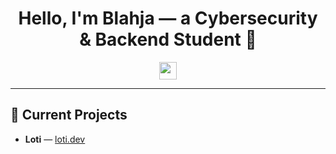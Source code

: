 
<h1 align="center">Hello, I'm Blahja — a Cybersecurity & Backend Student 👋</h1>

<div align="center">
  <a href="https://discord.com/users/1136492882249924690" target="_blank">
    <img src="https://img.shields.io/static/v1?message=Discord&logo=discord&label=&color=7289DA&logoColor=white&style=for-the-badge" height="28" />
  </a>
</div>

---

## 📌 Current Projects

- **Loti** — [loti.dev](https://loti.dev)
